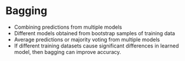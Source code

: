 Bagging
==================
- Combining predictions from multiple models
- Different models obtained from bootstrap samples of 
training data
- Average predictions or majority voting from multiple 
models
- If different training datasets cause significant differences in learned model, then bagging can improve accuracy.
